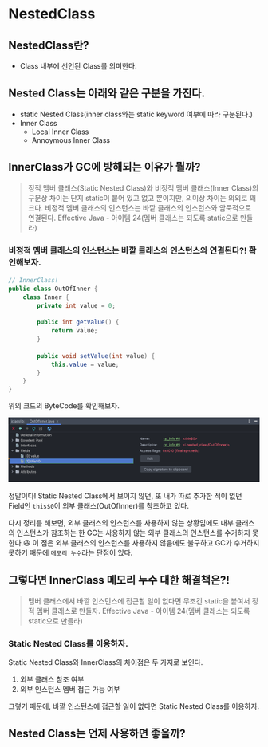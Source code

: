 # NestedClass

## NestedClass란?
* Class 내부에 선언된 Class를 의미한다.

## Nested Class는 아래와 같은 구분을 가진다.
  * static Nested Class(inner class와는 static keyword 여부에 따라 구분된다.)
  * Inner Class
    * Local Inner Class
    * Annoymous Inner Class


## InnerClass가 GC에 방해되는 이유가 뭘까?

> 정적 멤버 클래스(Static Nested Class)와 비정적 멤버 클래스(Inner Class)의 구문상 차이는 단지 static이 붙어 있고 없고 뿐이지만, 의미상 차이는 의외로 꽤 크다. 
> 비정적 멤버 클래스의 인스턴스는 바깥 클래스의 인스턴스와 암묵적으로 연결된다.
    Effective Java - 아이템 24(멤버 클래스는 되도록 static으로 만들라)

### 비정적 멤버 클래스의 인스턴스는 바깥 클래스의 인스턴스와 연결된다?! 확인해보자.
```java
// InnerClass!
public class OutOfInner {
	class Inner {
		private int value = 0;
		
		public int getValue() {
			return value;
		}
		
		public void setValue(int value) {
			this.value = value;
		}
	}
}
```
위의 코드의 ByteCode를 확인해보자.

![img.png](reference_check.png)

정말이다! Static Nested Class에서 보이지 않던, 또 내가 따로 추가한 적이 없던 Field인 `this$0`이 외부 클래스(OutOfInner)를 참조하고 있다.

다시 정리를 해보면, 외부 클래스의 인스턴스를 사용하지 않는 상황임에도 내부 클래스의 인스턴스가 참조하는 한 GC는 사용하지 않는 외부 클래스의 인스턴스를 수거하지 못한다.😆
이 점은 외부 클래스의 인스턴스를 사용하지 않음에도 불구하고 GC가 수거하지 못하기 때문에 `메모리 누수`라는 단점이 있다.


## 그렇다면 InnerClass 메모리 누수 대한 해결책은?!

> 멤버 클래스에서 바깥 인스턴스에 접근할 일이 없다면 무조건 static을 붙여서 정적 멤버 클래스로 만들자. 
> Effective Java - 아이템 24(멤버 클래스는 되도록 static으로 만들라)

### Static Nested Class를 이용하자.
Static Nested Class와 InnerClass의 차이점은 두 가지로 보인다.

1. 외부 클래스 참조 여부
2. 외부 인스턴스 멤버 접근 가능 여부

그렇기 때문에, 바깥 인스턴스에 접근할 일이 없다면 Static Nested Class를 이용하자.


## Nested Class는 언제 사용하면 좋을까?














